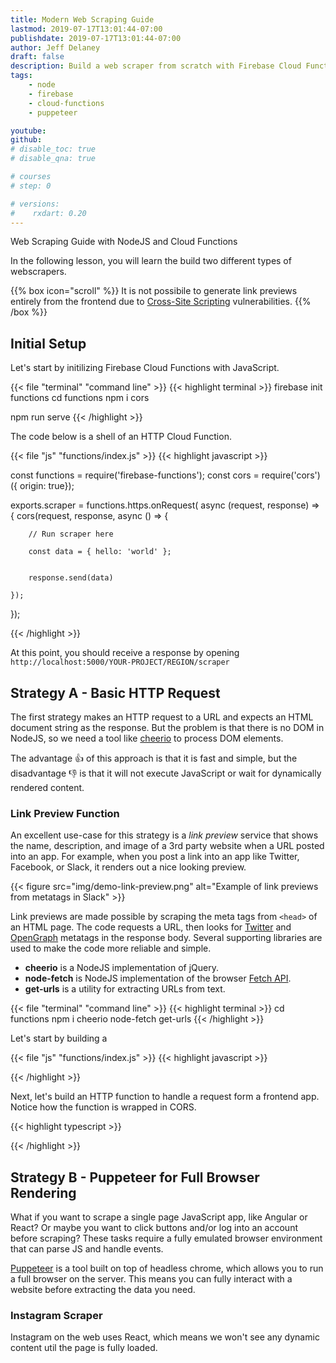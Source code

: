 ```yaml
---
title: Modern Web Scraping Guide
lastmod: 2019-07-17T13:01:44-07:00
publishdate: 2019-07-17T13:01:44-07:00
author: Jeff Delaney
draft: false
description: Build a web scraper from scratch with Firebase Cloud Functions, Puppeteer, and NodeJS
tags: 
    - node
    - firebase
    - cloud-functions
    - puppeteer

youtube: 
github: 
# disable_toc: true
# disable_qna: true

# courses
# step: 0

# versions:
#    rxdart: 0.20
---
```



Web Scraping Guide with NodeJS and Cloud Functions

In the following lesson, you will learn the build two different types of webscrapers.

{{% box icon="scroll" %}}
It is not possibile to generate link previews entirely from the frontend due to [Cross-Site Scripting](https://en.wikipedia.org/wiki/Cross-site_scripting) vulnerabilities. 
{{% /box %}}


## Initial Setup

Let's start by initilizing Firebase Cloud Functions with JavaScript. 

{{< file "terminal" "command line" >}}
{{< highlight terminal >}}
firebase init functions
cd functions
npm i cors

npm run serve
{{< /highlight >}}

The code below is a shell of an HTTP Cloud Function. 

{{< file "js" "functions/index.js" >}}
{{< highlight javascript >}}

const functions = require('firebase-functions');
const cors = require('cors')({ origin: true});


exports.scraper = functions.https.onRequest( async (request, response) => {
    cors(request, response, async () => {


        // Run scraper here

        const data = { hello: 'world' };


        response.send(data)

    });
});

{{< /highlight >}}

At this point, you should receive a response by opening `http://localhost:5000/YOUR-PROJECT/REGION/scraper`


## Strategy A - Basic HTTP Request

The first strategy makes an HTTP request to a URL and expects an HTML document string as the response. But the problem is that there is no DOM in NodeJS, so we need a tool like [cheerio](https://cheerio.js.org/) to process DOM elements. 

The advantage 👍 of this approach is that it is fast and simple, but the disadvantage 👎 is that it will not execute JavaScript or wait for dynamically rendered content. 

### Link Preview Function

An excellent use-case for this strategy is a *link preview* service that shows the name, description, and image of a 3rd party website when a URL posted into an app. For example, when you post a link into an app like Twitter, Facebook, or Slack, it renders out a nice looking preview. 

{{< figure src="img/demo-link-preview.png" alt="Example of link previews from metatags in Slack" >}}


Link previews are made possible by scraping the meta tags from `<head>` of an HTML page. The code requests a URL, then looks for [Twitter](https://developer.twitter.com/en/docs/tweets/optimize-with-cards/guides/getting-started.html) and [OpenGraph](http://ogp.me/) metatags in the response body. Several supporting libraries are used to make the code more reliable and simple. 

- **cheerio** is a NodeJS implementation of jQuery. 
- **node-fetch** is NodeJS implementation of the browser [Fetch API](https://developer.mozilla.org/en-US/docs/Web/API/Fetch_API). 
- **get-urls** is a utility for extracting URLs from text. 

{{< file "terminal" "command line" >}}
{{< highlight terminal >}}
cd functions
npm i cheerio node-fetch get-urls
{{< /highlight >}}


Let's start by building a 

{{< file "js" "functions/index.js" >}}
{{< highlight javascript >}}

{{< /highlight >}}


Next, let's build an HTTP function to handle a request form a frontend app. Notice how the function is wrapped in CORS.  

{{< highlight typescript >}}

{{< /highlight >}}

## Strategy B - Puppeteer for Full Browser Rendering

What if you want to scrape a single page JavaScript app, like Angular or React? Or maybe you want to click buttons and/or log into an account before scraping? These tasks require a fully emulated browser environment that can parse JS and handle events. 


[Puppeteer](https://github.com/GoogleChrome/puppeteer) is a tool built on top of headless chrome, which allows you to run a full browser on the server. This means you can fully interact with a website before extracting the data you need. 


### Instagram Scraper

Instagram on the web uses React, which means we won't see any dynamic content util the page is fully loaded. 

